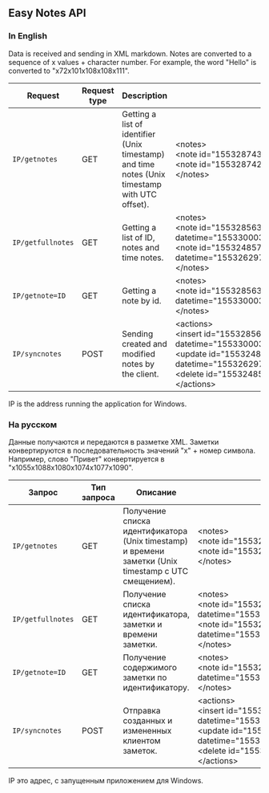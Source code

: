 ## Easy Notes API
### In English
Data is received and sending in XML markdown. Notes are converted to a sequence of x values + character number. For example, the word "Hello" is converted to "x72x101x108x108x111".

| Request | Request type | Description | Example |
| ------------- | ------------- | ------------- | ------------- |
| `IP/getnotes` | GET | Getting a list of identifier (Unix timestamp) and time notes (Unix timestamp with UTC offset). | &lt;notes&gt;<br>&lt;note id="1553287432" datetime="1553301832"&gt;&lt;/note&gt;<br>&lt;note id="1553287428" datetime="1553301828"&gt;&lt;/note&gt;<br>&lt;/notes&gt; |
| `IP/getfullnotes` | GET | Getting a list of ID, notes and time notes. | &lt;notes&gt;<br>&lt;note id="1553285632" datetime="1553300032"&gt;x72x101x108x108x111&lt;/note&gt;<br>&lt;note id="1553248570" datetime="1553262970"&gt;x72x101x108x108x111&lt;/note&gt;<br>&lt;/notes&gt; |
| `IP/getnote=ID` | GET | Getting a note by id. | &lt;notes&gt;<br>&lt;note id="1553285632" datetime="1553300032"&gt;x72x101x108x108x111&lt;/note&gt;<br>&lt;/notes&gt; |
| `IP/syncnotes` | POST | Sending created and modified notes by the client. | &lt;actions&gt;<br>&lt;insert id="1553285632" datetime="1553300032"&gt;x72x101x108x108x111&lt;/insert&gt;<br>&lt;update id="1553248570" datetime="1553262970"&gt;x72x101x108x108x111&lt;/update&gt;<br>&lt;delete id="1553248570"&gt;&lt;/delete&gt;<br>&lt;/actions&gt; |

IP is the address running the application for Windows. 

### На русском
Данные получаются и передаются в разметке XML. Заметки конвертируются в последовательность значений "x" + номер символа. Например, слово "Привет" конвертируется в "x1055x1088x1080x1074x1077x1090".

| Запрос | Тип запроса | Описание | Пример |
| ------------- | ------------- | ------------- | ------------- |
| `IP/getnotes` | GET | Получение списка идентификатора (Unix timestamp) и времени заметки (Unix timestamp с UTC смещением). | &lt;notes&gt;<br>&lt;note id="1553287432" datetime="1553301832"&gt;&lt;/note&gt;<br>&lt;note id="1553287428" datetime="1553301828"&gt;&lt;/note&gt;<br>&lt;/notes&gt; |
| `IP/getfullnotes` | GET | Получение списка идентификатора, заметки и времени заметки. | &lt;notes&gt;<br>&lt;note id="1553285632" datetime="1553300032"&gt;x72x101x108x108x111&lt;/note&gt;<br>&lt;note id="1553248570" datetime="1553262970"&gt;x72x101x108x108x111&lt;/note&gt;<br>&lt;/notes&gt; |
| `IP/getnote=ID` | GET | Получение содержимого заметки по идентификатору. | &lt;notes&gt;<br>&lt;note id="1553285632" datetime="1553300032"&gt;x72x101x108x108x111&lt;/note&gt;<br>&lt;/notes&gt; |
| `IP/syncnotes` | POST | Отправка созданных и измененных клиентом заметок. | &lt;actions&gt;<br>&lt;insert id="1553285632" datetime="1553300032"&gt;x72x101x108x108x111&lt;/insert&gt;<br>&lt;update id="1553248570" datetime="1553262970"&gt;x72x101x108x108x111&lt;/update&gt;<br>&lt;delete id="1553248570"&gt;&lt;/delete&gt;<br>&lt;/actions&gt; |

IP это адрес, с запущенным приложением для Windows.
